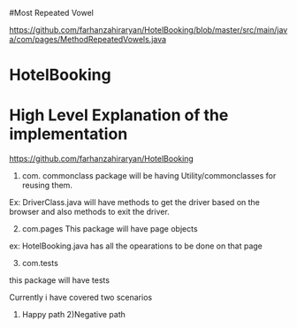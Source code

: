 
#Most Repeated Vowel 

https://github.com/farhanzahiraryan/HotelBooking/blob/master/src/main/java/com/pages/MethodRepeatedVowels.java

# HotelBooking

# High Level Explanation of the implementation
https://github.com/farhanzahiraryan/HotelBooking

1) com. commonclass package will be having Utility/commonclasses for reusing them.

  Ex: DriverClass.java will have methods to get the driver based on the browser and also methods to exit the driver.
  
  
  2) com.pages
    This package will have page objects
   
  ex: HotelBooking.java has all the opearations to be done on that page
  
  3) com.tests
  
  this package will have tests
  
  Currently i have covered two scenarios 
  
  1) Happy path
  2)Negative path
